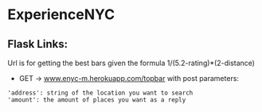 # ExperienceNYC


## **Flask Links:**


Url is for getting the best bars given the formula 1/(5.2-rating)*(2-distance)
- GET -> www.enyc-m.herokuapp.com/topbar
 with post parameters:
```
'address': string of the location you want to search
'amount': the amount of places you want as a reply
```
